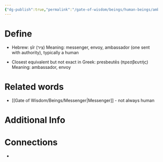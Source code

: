 ```yaml
---
{"dg-publish":true,"permalink":"/gate-of-wisdom/beings/human-beings/ambassador/","tags":["#GateWisdom","Being","HumanBeing"]}
---
```


# Define
- Hebrew: ṣîr (צִיר) Meaning: messenger, envoy, ambassador (one sent with authority), typically a human

- Closest equivalent but not exact in Greek: presbeutēs (πρεσβευτής) Meaning: ambassador, envoy


# Related words
- [[Gate of Wisdom/Beings/Messenger\|Messenger]] - not always human

# Additional Info


# Connections
- 

